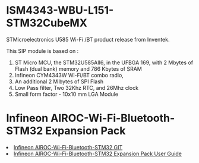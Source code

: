 # ISM4343-WBU-L151-STM32CubeMX
STMicroelectronics U585 Wi-Fi /BT product release from Inventek. 

This SIP module is based on :
1.	ST Micro  MCU, the STM32U585AII6, in the UFBGA 169, with 2 Mbytes of Flash (dual bank) memory and 786 Kbytes of SRAM
2.	Infineon CYM4343W Wi-Fi/BT combo radio, 
3.	An additional 2 M bytes of SPI Flash
4.	Low Pass filter, Two 32Khz RTC, and 26Mhz clock
5.	Small form factor - 10x10 mm LGA Module

# Infineon AIROC-Wi-Fi-Bluetooth-STM32 Expansion Pack
<li><a href="/Infineon/AIROC-Wi-Fi-Bluetooth-STM32">Infineon AIROC-Wi-Fi-Bluetooth-STM32 GIT</a></li>
<li><a href="/Infineon/AIROC-Wi-Fi-Bluetooth-STM32/blob/master/Documentation/InfineonAIROC-Wi-Fi-Bluetooth-STM32ExpansionPack_UserGuide.pdf">Infineon AIROC-Wi-Fi-Bluetooth-STM32 Expansion Pack User Guide</a></li>
